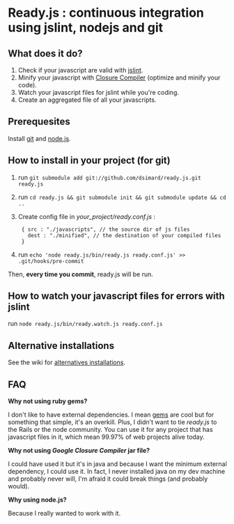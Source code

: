 # Ready.js : continuous integration using jslint, nodejs and git

## What does it do?
1. Check if your javascript are valid with [jslint](http://www.jslint.com/).
2. Minify your javascript with [Closure Compiler](http://code.google.com/closure/compiler/) (optimize and minify your code).
3. Watch your javascript files for jslint while you're coding.
4. Create an aggregated file of all your javascripts.

## Prerequesites 

Install [git](http://git-scm.com/) and [node.js](http://nodejs.org/#download).

## How to install in your project (for git)

1. run `git submodule add git://github.com/dsimard/ready.js.git ready.js`
2. run `cd ready.js && git submodule init && git submodule update && cd ..`
3. Create config file in *your_project/ready.conf.js* :

        { src : "./javascripts", // the source dir of js files
          dest : "./minified", // the destination of your compiled files
        }
      
4. run `echo 'node ready.js/bin/ready.js ready.conf.js' >> .git/hooks/pre-commit`

Then, **every time you commit**, ready.js will be run.

## How to watch your javascript files for errors with jslint

run `node ready.js/bin/ready.watch.js ready.conf.js`

## Alternative installations

See the wiki for [alternatives installations](http://github.com/dsimard/ready.js/wiki).

## FAQ

**Why not using ruby gems?**

I don't like to have external dependencies. I mean [gems](http://rubygems.org/) are cool 
but for something that simple, it's an overkill. Plus, I didn't want to tie *ready.js* to
the Rails or the node community. You can use it for any project that has javascript
files in it, which mean 99.97% of web projects alive today.

**Why not using *Google Closure Compiler* jar file?**

I could have used it but it's in java and because I want the minimum external dependency, 
I could use it. In fact, I never installed java on my dev machine and probably never will, 
I'm afraid it could break things (and probably would).

**Why using node.js?**

Because I really wanted to work with it.

